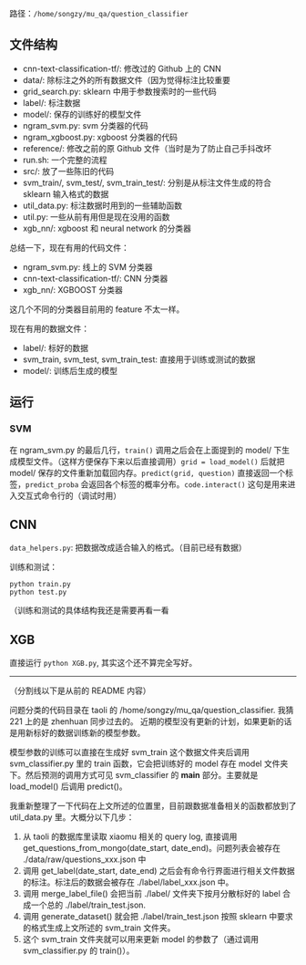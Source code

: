 路径：`/home/songzy/mu_qa/question_classifier`

## 文件结构

- cnn-text-classification-tf/: 修改过的 Github 上的 CNN
- data/: 除标注之外的所有数据文件（因为觉得标注比较重要
- grid_search.py: sklearn 中用于参数搜索时的一些代码
- label/: 标注数据
- model/: 保存的训练好的模型文件
- ngram_svm.py: svm 分类器的代码
- ngram_xgboost.py: xgboost 分类器的代码
- reference/: 修改之前的原 Github 文件（当时是为了防止自己手抖改坏
- run.sh: 一个完整的流程
- src/:  放了一些陈旧的代码
- svm_train/, svm_test/, svm_train_test/: 分别是从标注文件生成的符合 sklearn 输入格式的数据
- util_data.py: 标注数据时用到的一些辅助函数
- util.py: 一些从前有用但是现在没用的函数
- xgb_nn/: xgboost 和 neural network 的分类器

总结一下，现在有用的代码文件：

- ngram_svm.py: 线上的 SVM 分类器
- cnn-text-classification-tf/: CNN 分类器
- xgb_nn/: XGBOOST 分类器

这几个不同的分类器目前用的 feature 不太一样。

现在有用的数据文件：

- label/: 标好的数据
- svm_train, svm_test, svm_train_test: 直接用于训练或测试的数据
- model/: 训练后生成的模型

## 运行

### SVM

在 ngram_svm.py 的最后几行，`train()` 调用之后会在上面提到的 model/ 下生成模型文件。（这样方便保存下来以后直接调用）`grid = load_model()` 后就把 model/ 保存的文件重新加载回内存。`predict(grid, question)` 直接返回一个标签，`predict_proba` 会返回各个标签的概率分布。`code.interact()` 这句是用来进入交互式命令行的（调试时用）

## CNN

`data_helpers.py`: 把数据改成适合输入的格式。（目前已经有数据）

训练和测试：

```
python train.py
python test.py
```

（训练和测试的具体结构我还是需要再看一看

## XGB

直接运行 `python XGB.py`, 其实这个还不算完全写好。

-------

（分割线以下是从前的 README 内容）



问题分类的代码目录在 taoli 的 /home/songzy/mu_qa/question_classifier.  我猜 221 上的是 zhenhuan 同步过去的。
近期的模型没有更新的计划，如果更新的话是用新标好的数据训练新的模型参数。

模型参数的训练可以直接在生成好 svm_train 这个数据文件夹后调用 svm_classifier.py 里的 train 函数，它会把训练好的 model 存在 model 文件夹下。然后预测的调用方式可见 svm_classifier 的 __main__ 部分。主要就是 load_model() 后调用 predict()。

我重新整理了一下代码在上文所述的位置里，目前跟数据准备相关的函数都放到了 util_data.py 里。大概分以下几步：
1. 从 taoli 的数据库里读取 xiaomu 相关的 query log, 直接调用 get_questions_from_mongo(date_start, date_end)。问题列表会被存在 ./data/raw/questions_xxx.json 中
2. 调用 get_label(date_start, date_end) 之后会有命令行界面进行相关文件数据的标注。标注后的数据会被存在 ./label/label_xxx.json 中。
3. 调用 merge_label_file() 会把当前 ./label/ 文件夹下按月分散标好的 label 合成一个总的 ./label/train_test.json.
4. 调用 generate_dataset() 就会把 ./label/train_test.json 按照 sklearn 中要求的格式生成上文所述的 svm_train 文件夹。
5. 这个 svm_train 文件夹就可以用来更新 model 的参数了（通过调用 svm_classifier.py 的 train()）。

